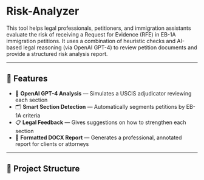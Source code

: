 # Risk-Analyzer

This tool helps legal professionals, petitioners, and immigration assistants evaluate the risk of receiving a Request for Evidence (RFE) in EB-1A immigration petitions. It uses a combination of heuristic checks and AI-based legal reasoning (via OpenAI GPT-4) to review petition documents and provide a structured risk analysis report.

---

## 🚀 Features

- 🧠 **OpenAI GPT-4 Analysis** — Simulates a USCIS adjudicator reviewing each section
- 🗂️ **Smart Section Detection** — Automatically segments petitions by EB-1A criteria
- 📋 **Legal Feedback** — Gives suggestions on how to strengthen each section
- 📄 **Formatted DOCX Report** — Generates a professional, annotated report for clients or attorneys

---

## 📁 Project Structure

